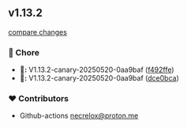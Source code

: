 
## v1.13.2

[compare changes](https://github.com/Basalt-Lab/basalt-logger/compare/v1.13.2-canary-20250520-0aa9baf...v1.13.2)

### 🦉 Chore

- **🦉:** V1.13.2-canary-20250520-0aa9baf ([f492ffe](https://github.com/Basalt-Lab/basalt-logger/commit/f492ffe))
- **🦉:** V1.13.2-canary-20250520-0aa9baf ([dce0bca](https://github.com/Basalt-Lab/basalt-logger/commit/dce0bca))

### ❤️ Contributors

- Github-actions <necrelox@proton.me>

